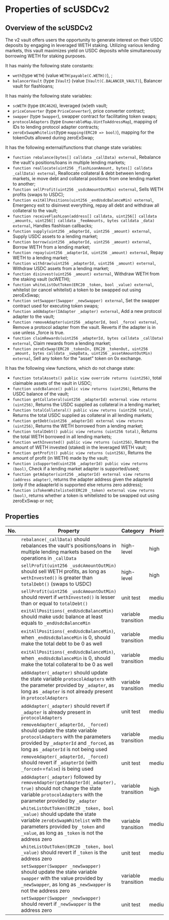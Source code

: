 # Properties of scUSDCv2

## Overview of the scUSDCv2

The v2 vault offers users the opportunity to generate interest on their USDC deposits by engaging in leveraged WETH staking. Utilizing various lending markets, this vault maximizes yield on USDC deposits while simultaneously borrowing WETH for staking purposes.

It has mainly the following state constants:
* `weth`(type `WETH`) (value `WETH(payable(C.WETH))`), ;
* `balancerVault` (type `IVault`) (value `IVault(C.BALANCER_VAULT)`), Balancer vault for flashloans;

It has mainly the following state variables:
* `scWETH` (type `ERC4626`), leveraged (w)eth vault;
* `priceConverter` (type `PriceConverter`), price converter contract;
* `swapper` (type `Swapper`), swapper contract for facilitating token swaps;
* `protocolAdapters` (type `EnumerableMap.UintToAddressMap`), mapping of IDs to lending protocol adapter contracts;
* `zeroExSwapWhitelist`(type `mapping(ERC20 => bool)`), mapping for the tokenOuts allowed during zeroExSwap;

It has the following external/functions that change state variables:
* `function rebalance(bytes[] calldata _callData) external`, Rebalance the vault's positions/loans in multiple lending markets;
* `function reallocate(uint256 _flashLoanAmount, bytes[] calldata _callData) external`, Reallocate collateral & debt between lending markets, ie move debt and collateral positions from one lending market to another;
* `function sellProfit(uint256 _usdcAmountOutMin) external`, Sells WETH profits (swaps to USDC);
* `function exitAllPositions(uint256 _endUsdcBalanceMin) external`, Emergency exit to disinvest everything, repay all debt and withdraw all collateral to the vault;
* `function receiveFlashLoan(address[] calldata, uint256[] calldata _amounts, uint256[] calldata _feeAmounts, bytes calldata _data) external`, Handles flashloan callbacks;
* `function supply(uint256 _adapterId, uint256 _amount) external`, Supply USDC assets to a lending market;
* `function borrow(uint256 _adapterId, uint256 _amount) external`, Borrow WETH from a lending market;
* `function repay(uint256 _adapterId, uint256 _amount) external`, Repay WETH to a lending market;
* `function withdraw(uint256 _adapterId, uint256 _amount) external`, Withdraw USDC assets from a lending market;
* `function disinvest(uint256 _amount) external`, Withdraw WETH from the staking vault (scWETH);
* `function whiteListOutToken(ERC20 _token, bool _value) external`, whitelist (or cancel whitelist) a token to be swapped out using zeroExSwap;
* `function setSwapper(Swapper _newSwapper) external`, Set the swapper contract used for executing token swaps;
* `function addAdapter(IAdapter _adapter) external`, Add a new protocol adapter to the vault;
* `function removeAdapter(uint256 _adapterId, bool _force) external`, Remove a protocol adapter from the vault. Reverts if the adapter is in use unless _force is true.
* `function claimRewards(uint256 _adapterId, bytes calldata _callData) external`, Claim rewards from a lending market;
* `function zeroExSwap(ERC20 _tokenIn, ERC20 _tokenOut, uint256 _amount, bytes calldata _swapData, uint256 _assetAmountOutMin) external`, Sell any token for the "asset" token on 0x exchange.


It has the following view functions, which do not change state:
* `function totalAssets() public view override returns (uint256)`, total claimable assets of the vault in USDC;
* `function usdcBalance() public view returns (uint256)`, Returns the USDC balance of the vault;
* `function getCollateral(uint256 _adapterId) external view returns (uint256)`, Returns the USDC supplied as collateral in a lending market;
* `function totalCollateral() public view returns (uint256 total)`, Returns the total USDC supplied as collateral in all lending markets;
* `function getDebt(uint256 _adapterId) external view returns (uint256)`, Returns the WETH borrowed from a lending market;
* `function totalDebt() public view returns (uint256 total)`, Returns the total WETH borrowed in all lending markets;
* `function wethInvested() public view returns (uint256)`, Returns the amount of WETH invested (staked) in the leveraged WETH vault;
* `function getProfit() public view returns (uint256)`, Returns the amount of profit (in WETH) made by the vault;
* `function isSupported(uint256 _adapterId) public view returns (bool)`, Check if a lending market adapter is supported/used;
* `function getAdapter(uint256 _adapterId) external view returns (address adapter)`, returns the adapter address given the adapterId (only if the adaapterId is supported else returns zero address);
* `function isTokenWhitelisted(ERC20 _token) external view returns (bool)`, returns whether a token is whitelisted to be swapped out using zeroExSwap or not;

## Properties

| No. | Property  | Category | Priority | Specified | Verified | Report |
| ---- | --------  | -------- | -------- | -------- | -------- | -------- |
|  | `rebalance(_callData)` should rebalances the vault's positions/loans in multiple lending markets based on the operations in `_callData` | high-level | high | Y | Y | [Link]() |
|  | `sellProfit(uint256 _usdcAmountOutMin)` should sell WETH profits, as long as `wethInvested()` is greater than `totalDebt()` (swaps to USDC) | high-level | high | Y | Y | [Link]() |
|  | `sellProfit(uint256 _usdcAmountOutMin)` should revert if `wethInvested()` is lesser than or equal to `totalDebt()` | unit test | medium | Y | Y | [Link]() |
|  | `exitAllPositions(_endUsdcBalanceMin)` should make usdc balance at least equals to `_endUsdcBalanceMin` | variable transition | medium | Y | Y | [Link]() |
|  | `exitAllPositions(_endUsdcBalanceMin)`, when `_endUsdcBalanceMin` is 0, should make the total debt to be 0 as well | variable transition | medium | Y | Y | [Link]() |
|  | `exitAllPositions(_endUsdcBalanceMin)`, when `_endUsdcBalanceMin` is 0, should make the total collateral to be 0 as well | variable transition | medium | Y | Y | [Link]() |
|  | `addAdapter(_adapter)` should update the state variable `protocolAdapters` with the parameter provided by `_adapter`, as long as `_adapter` is not already present in `protocolAdapters` | variable transition | medium | Y | Y | [Link]() |
|  | `addAdapter(_adapter)` should revert if `_adapter` is already present in `protocolAdapters` | unit test | medium | Y | Y | [Link]() |
|  | `removeAdapter(_adapterId, _forced)` should update the state variable `protocolAdapters` with the parameters provided by `_adapterId` and `_forced`, as long as `_adapterId` is not being used | variable transition | medium | Y | Y | [Link]() |
|  | `removeAdapter(_adapterId, _forced)` should revert if `_adapterId` (with `_forced`==`false`) is being used | unit test | medium | Y | Y | [Link]() |
|  | `addAdapter(_adapter)` followed by `removeAdapter(getAdapterId(_adapter), true)` should not change the state variable `protocolAdapters` with the parameter provided by `_adapter` | variable transition | high | Y | Y | [Link]() |
|  | `whiteListOutToken(ERC20 _token, bool _value)` should update the state variable `zeroExSwapWhitelist` with the parameters provided by `_token` and `_value`, as long as `_token` is not the address zero | variable transition | medium | Y | Y | [Link]() |
|  | `whiteListOutToken(ERC20 _token, bool _value)` should revert if `_token` is the address zero | unit test | medium | Y | Y | [Link]() |
|  | `setSwapper(Swapper _newSwapper)` should update the state variable `swapper` with the value provided by `_newSwapper`, as long as `_newSwapper` is not the address zero | variable transition | medium | Y | Y | [Link]() |
|  | `setSwapper(Swapper _newSwapper)` should revert if `_newSwapper` is the address zero | unit test | medium | Y | Y | [Link]() |
